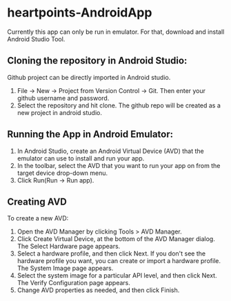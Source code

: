 # heartpoints-AndroidApp

Currently this app can only be run in emulator. For that, download and install Android Studio Tool.

## Cloning the repository in Android Studio:
Github project can be directly imported in Android studio.
1. File -> New -> Project from Version Control -> Git. Then enter your github username and password.
2. Select the repository and hit clone.
The github repo will be created as a new project in android studio.


## Running the App in Android Emulator:
1. In Android Studio, create an Android Virtual Device (AVD) that the emulator can use to install and run your app.
2. In the toolbar, select the AVD that you want to run your app on from the target device drop-down menu.
3. Click Run(Run -> Run app).

## Creating AVD
To create a new AVD:
1. Open the AVD Manager by clicking Tools > AVD Manager.
2. Click Create Virtual Device, at the bottom of the AVD Manager dialog.
The Select Hardware page appears.
3. Select a hardware profile, and then click Next.
If you don't see the hardware profile you want, you can create or import a hardware profile.
The System Image page appears.
4. Select the system image for a particular API level, and then click Next.
The Verify Configuration page appears.
5. Change AVD properties as needed, and then click Finish.
